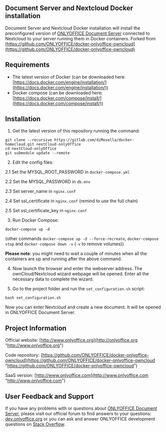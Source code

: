 ## Document Server and Nextcloud Docker installation

Document Server and Nextcloud Docker installation will install the preconfigured version of [ONLYOFFICE Document Server][2] connected to Nextcloud to your server running them in Docker containers.
Forked from [https://github.com/ONLYOFFICE/docker-onlyoffice-owncloud](https://github.com/ONLYOFFICE/docker-onlyoffice-owncloud)

## Requirements

* The latest version of Docker (can be downloaded here: [https://docs.docker.com/engine/installation/](https://docs.docker.com/engine/installation/))
* Docker compose (can be downloaded here: [https://docs.docker.com/compose/install/](https://docs.docker.com/compose/install/))

## Installation

1. Get the latest version of this repository running the command:

```
git clone --recursive https://gitlab.com/diMosella/docker-homecloud.git nextCloud-onlyOffice
cd nextCloud-onlyOffice
git submodule update --remote
```

2. Edit the config files:

2.1 Set the MYSQL_ROOT_PASSWORD in `docker-compose.yml`

2.2 Set the MYSQL_PASSWORD in `db.env`

2.3 Set server_name in `nginx.conf`

2.4 Set ssl_certificate in `nginx.conf` (remind to use the full chain)

2.5 Set ssl_certificate_key in `nginx.conf`

3. Run Docker Compose:

```
docker-compose up -d
```
(other commands `docker-compose up -d --force-recreate`, `docker-compose stop` and `docker-compose down -v` (`-v` to remove volumes))

**Please note**: you might need to wait a couple of minutes when all the containers are up and running after the above command.

4. Now launch the browser and enter the webserver address. The ownCloud/Nextcloud wizard webpage will be opened. Enter all the necessary data to complete the wizard.

5. Go to the project folder and run the `set_configuration.sh` script:

```
bash set_configuration.sh
```

Now you can enter Nextcloud and create a new document. It will be opened in ONLYOFFICE Document Server.

## Project Information

Official website: [http://www.onlyoffice.org](http://onlyoffice.org "http://www.onlyoffice.org")

Code repository: [https://github.com/ONLYOFFICE/docker-onlyoffice-owncloud](https://github.com/ONLYOFFICE/docker-onlyoffice-owncloud "https://github.com/ONLYOFFICE/docker-onlyoffice-owncloud")

SaaS version: [http://www.onlyoffice.com](http://www.onlyoffice.com "http://www.onlyoffice.com")

## User Feedback and Support

If you have any problems with or questions about [ONLYOFFICE Document Server][2], please visit our official forum to find answers to your questions: [dev.onlyoffice.org][1] or you can ask and answer ONLYOFFICE development questions on [Stack Overflow][3].

  [1]: http://dev.onlyoffice.org
  [2]: https://github.com/ONLYOFFICE/DocumentServer
  [3]: http://stackoverflow.com/questions/tagged/onlyoffice
